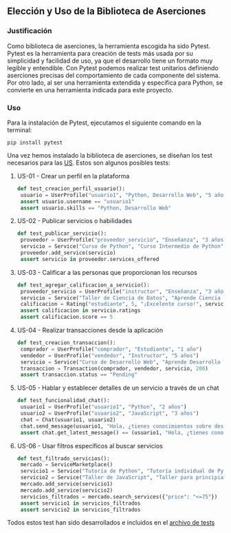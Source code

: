 ## Elección y Uso de la Biblioteca de Aserciones


### Justificación
Como biblioteca de aserciones, la herramienta escogida ha sido Pytest. Pytest es la herramienta para creación de tests más usada por su simplicidad y facilidad de uso, ya que el desarrollo tiene un formato muy legible y entendible.
Con Pytest podemos realizar test unitarios definiendo aserciones precisas del comportamiento de cada componente del sistema. Por otro lado, al ser una herramienta extendida y específica para Python, se convierte en una herramienta indicada para este proyecto.

### Uso

Para la instalación de Pytest, ejecutamos el siguiente comando en la terminal:
```
pip install pytest
```

Una vez hemos instalado la biblioteca de aserciones, se diseñan los test necesarios para las [US](/././doc/hito1/1_US.md). Estos son algunos posibles tests:

1. US-01 - Crear un perfil en la plataforma

   ```python
   def test_creacion_perfil_usuario():
    usuario = UserProfile("usuario1", "Python, Desarrollo Web", "5 años")
    assert usuario.username == "usuario1"
    assert usuario.skills == "Python, Desarrollo Web"
   ```

2. US-02 - Publicar servicios o habilidades

   ```python
   def test_publicar_servicio():
    proveedor = UserProfile("proveedor_servicio", "Enseñanza", "3 años")
    servicio = Service("Curso de Python", "Curso Intermedio de Python", 100, proveedor, "Educación")
    proveedor.add_service(servicio)
    assert servicio in proveedor.services_offered
   ```

3. US-03 - Calificar a las personas que proporcionan los recursos

   ```python
   def test_agregar_calificacion_a_servicio():
    proveedor_servicio = UserProfile("instructor", "Enseñanza", "3 años")
    servicio = Service("Taller de Ciencia de Datos", "Aprende Ciencia de Datos", 150, proveedor_servicio, "Educación")
    calificacion = Rating("estudiante", 5, "¡Excelente curso!", servicio)
    assert calificacion in servicio.ratings
    assert calificacion.score == 5
   ```

4. US-04 - Realizar transacciones desde la aplicación

   ```python
   def test_creacion_transaccion():
    comprador = UserProfile("comprador", "Estudiante", "1 año")
    vendedor = UserProfile("vendedor", "Instructor", "5 años")
    servicio = Service("Curso de Desarrollo Web", "Aprende Desarrollo Web", 200, vendedor, "Tecnología")
    transaccion = Transaction(comprador, vendedor, servicio, 200)
    assert transaccion.status == "Pending"
   ```

5. US-05 - Hablar y establecer detalles de un servicio a través de un chat

   ```python
   def test_funcionalidad_chat():
    usuario1 = UserProfile("usuario1", "Python", "2 años")
    usuario2 = UserProfile("usuario2", "JavaScript", "3 años")
    chat = Chat(usuario1, usuario2)
    chat.send_message(usuario1, "Hola, ¿tienes conocimientos sobre despliegues?")
    assert chat.get_latest_message() == (usuario1, "Hola, ¿tienes conocimientos sobre despliegues?")
   ```

6. US-06 - Usar filtros específicos al buscar servicios

   ```python
   def test_filtrado_servicios():
    mercado = ServiceMarketplace()
    servicio1 = Service("Tutoría de Python", "Tutoría individual de Python", 50, UserProfile("tutor1", "Enseñanza", "5 años"), "Educación")
    servicio2 = Service("Taller de JavaScript", "Taller para principiantes de JS", 75, UserProfile("instructor1", "Desarrollo", "7 años"), "Tecnología")
    mercado.add_service(servicio1)
    mercado.add_service(servicio2)
    servicios_filtrados = mercado.search_services({"price": "<=75"})
    assert servicio1 in servicios_filtrados
    assert servicio2 in servicios_filtrados
   ```

Todos estos test han sido desarrollados e incluidos en el [archivo de tests](/././tests/tests.py)